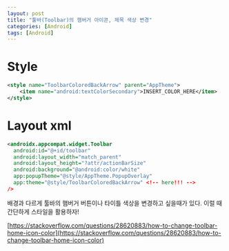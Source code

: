 ```yaml
---
layout: post
title: "툴바(Toolbar)의 햄버거 아이콘, 제목 색상 변경"
categories: [Android]
tags: [Android]
---
```


# Style

```xml
<style name="ToolbarColoredBackArrow" parent="AppTheme">
    <item name="android:textColorSecondary">INSERT_COLOR_HERE</item>
</style>
```

# Layout xml

```xml
<androidx.appcompat.widget.Toolbar
  android:id="@+id/toolbar"
  android:layout_width="match_parent"
  android:layout_height="?attr/actionBarSize"
  android:background="@android:color/white"
  app:popupTheme="@style/AppTheme.PopupOverlay"
  app:theme="@style/ToolbarColoredBackArrow" <!-- here!!! -->
/>
```



배경과 다르게 툴바의 햄버거 버튼이나 타이틀 색상을 변경하고 싶을때가 있다. 이럴 때 간단하게 스타일을 활용하자!

[https://stackoverflow.com/questions/28620883/how-to-change-toolbar-home-icon-color](https://stackoverflow.com/questions/28620883/how-to-change-toolbar-home-icon-color)